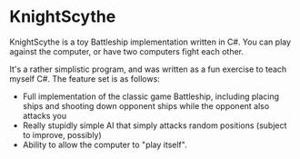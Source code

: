 # KnightScythe
KnightScythe is a toy Battleship implementation written in C#. You can play against the computer, or have two computers fight each other.

It's a rather simplistic program, and was written as a fun exercise to teach myself C#. The feature set is as follows: 

* Full implementation of the classic game Battleship, including placing ships and shooting down opponent ships while the opponent also attacks you
* Really stupidly simple AI that simply attacks random positions (subject to improve, possibly)
* Ability to allow the computer to "play itself".